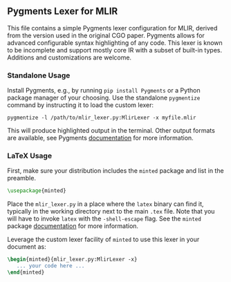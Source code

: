 ## Pygments Lexer for MLIR

This file contains a simple Pygments lexer configuration for MLIR, derived from
the version used in the original CGO paper. Pygments allows for advanced
configurable syntax highlighting of any code. This lexer is known to be
incomplete and support mostly core IR with a subset of built-in types.
Additions and customizations are welcome.

### Standalone Usage

Install Pygments, e.g., by running `pip install Pygments` or a Python package
manager of your choosing. Use the standalone `pygmentize` command by
instructing it to load the custom lexer:

```
pygmentize -l /path/to/mlir_lexer.py:MlirLexer -x myfile.mlir
```

This will produce highlighted output in the terminal. Other output formats are
available, see Pygments [documentation](https://pygments.org/docs/) for more
information.

### LaTeX Usage

First, make sure your distribution includes the `minted` package and list in
the preamble.

```latex
\usepackage{minted}
```

Place the `mlir_lexer.py` in a place where the `latex` binary can find it,
typically in the working directory next to the main `.tex` file. Note that you
will have to invoke `latex` with the `-shell-escape` flag. See the `minted` 
package [documentation](https://ctan.org/pkg/minted?lang=en) for more
information.

Leverage the custom lexer facility of `minted` to use this lexer in your
document as:

```latex
\begin{minted}{mlir_lexer.py:MlirLexer -x}
   ... your code here ...
\end{minted}
```
